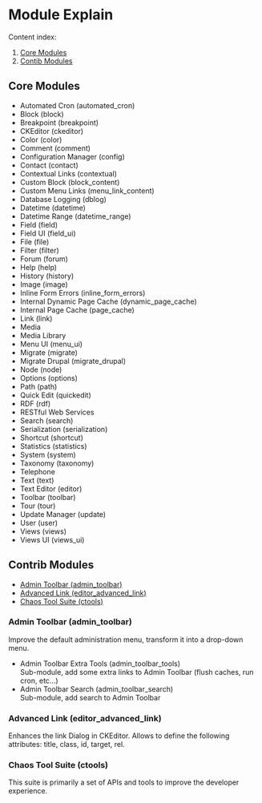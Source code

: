 # Module Explain

Content index:

1. [Core Modules](#core-modules)
2. [Contib Modules](#contrib-modules)

## Core Modules

* Automated Cron (automated_cron)
* Block (block)
* Breakpoint (breakpoint)
* CKEditor (ckeditor)
* Color (color)
* Comment (comment)
* Configuration Manager (config)
* Contact (contact)
* Contextual Links (contextual)
* Custom Block (block_content)
* Custom Menu Links (menu_link_content)
* Database Logging (dblog)
* Datetime (datetime)
* Datetime Range (datetime_range)
* Field (field)
* Field UI (field_ui)
* File (file)
* Filter (filter)
* Forum (forum)
* Help (help)
* History (history)
* Image (image)
* Inline Form Errors (inline_form_errors)
* Internal Dynamic Page Cache (dynamic_page_cache)
* Internal Page Cache (page_cache)
* Link (link)
* Media
* Media Library
* Menu UI (menu_ui)
* Migrate (migrate)
* Migrate Drupal (migrate_drupal)
* Node (node)
* Options (options)
* Path (path)
* Quick Edit (quickedit)
* RDF (rdf)
* RESTful Web Services
* Search (search)
* Serialization (serialization)
* Shortcut (shortcut)
* Statistics (statistics)
* System (system)
* Taxonomy (taxonomy)
* Telephone
* Text (text)
* Text Editor (editor)
* Toolbar (toolbar)
* Tour (tour)
* Update Manager (update)
* User (user)
* Views (views)
* Views UI (views_ui)

## Contrib Modules

* [Admin Toolbar (admin_toolbar)](#admin-toolbar-admin_toolbar)
* [Advanced Link (editor_advanced_link)](#advanced-link-editor_advanced_link)
* [Chaos Tool Suite (ctools)](#chaos-tool-suite-ctools)

### Admin Toolbar (admin_toolbar)
  
Improve the default administration menu, transform it into a drop-down menu.
  * Admin Toolbar Extra Tools (admin_toolbar_tools)  
    Sub-module, add some extra links to Admin Toolbar (flush caches, run cron, etc...)
  * Admin Toolbar Search (admin_toolbar_search)  
    Sub-module, add search to Admin Toolbar

### Advanced Link (editor_advanced_link)

Enhances the link Dialog in CKEditor. Allows to define the following attributes: title, class, id, target, rel.

### Chaos Tool Suite (ctools)

This suite is primarily a set of APIs and tools to improve the developer experience.
